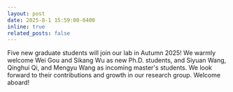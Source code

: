 ```yaml
---
layout: post
date: 2025-8-1 15:59:00-0400
inline: true
related_posts: false
---
```


Five new graduate students will join our lab in Autumn 2025!
We warmly welcome Wei Gou and Sikang Wu as new Ph.D. students, and Siyuan Wang, Qinghui Qi, and Mengyu Wang as incoming master's students. We look forward to their contributions and growth in our research group. Welcome aboard!
